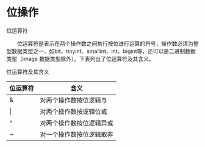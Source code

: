 # 位操作

 位运算符

　　位运算符是表示在两个操作数之间执行按位进行运算的符号，操作数必须为整型数据类型之一，如bit、tinyint、smallint、int、bigint等，还可以是二进制数据类型（image 数据类型除外）。下表列出了位运算符及其含义。

位运算符及其含义

| 位运算符 | 含义                     |
| -------- | ------------------------ |
| &        | 对两个操作数按位逻辑与   |
| \|       | 对两个操作数按逻辑位或   |
| ^        | 对两个操作数按位逻辑异或 |
| ~        | 对一个操作数按位逻辑取非 |

 

 